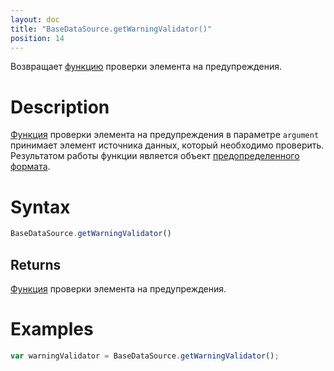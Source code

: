 ```yaml
---
layout: doc
title: "BaseDataSource.getWarningValidator()"
position: 14
---
```


Возвращает [функцию](../../../KeyConcepts/Script/) проверки элемента на предупреждения.

# Description

[Функция](../../../KeyConcepts/Script/) проверки элемента на предупреждения в параметре `argument` принимает
элемент источника данных, который необходимо проверить. Результатом работы функции является объект
[предопределенного формата](../ValidationResult/).

# Syntax

```js
BaseDataSource.getWarningValidator()
```

## Returns

[Функция](../../../KeyConcepts/Script/) проверки элемента на предупреждения.

# Examples

```js
var warningValidator = BaseDataSource.getWarningValidator();
```
